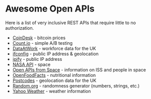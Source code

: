 # Awesome Open APIs

Here is a list of very inclusive REST APIs that require little to no authorization.

* [CoinDesk](https://www.coindesk.com/api/) - bitcoin prices
* [Count.io](https://count.io/) - simple A/B testing
* [DataAtWork](http://api.dataatwork.org/v1/spec/#/default) - workforce data for the UK
* [ifconfig](https://ifconfig.co/) - public IP address & geolocation
* [ipify](https://www.ipify.org/) - public IP address
* [NASA API](https://api.nasa.gov/api.html) - space
* [Open APIs from Space](http://open-notify.org/) - information on ISS and people in space
* [OpenFoodFacts](https://world.openfoodfacts.org/data) - nutritional information
* [Postcodes](http://postcodes.io/) - geolocation data for the UK
* [Random.org](https://www.random.org/clients/http/) - randomness generator (numbers, strings, etc.)
* [Yahoo Weather](https://developer.yahoo.com/weather/) - weather information


